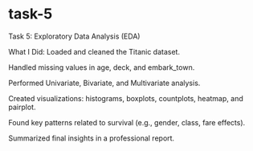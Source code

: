 # task-5
Task 5: Exploratory Data Analysis (EDA)

What I Did:
Loaded and cleaned the Titanic dataset.

Handled missing values in age, deck, and embark_town.

Performed Univariate, Bivariate, and Multivariate analysis.

Created visualizations: histograms, boxplots, countplots, heatmap, and pairplot.

Found key patterns related to survival (e.g., gender, class, fare effects).

Summarized final insights in a professional report.

